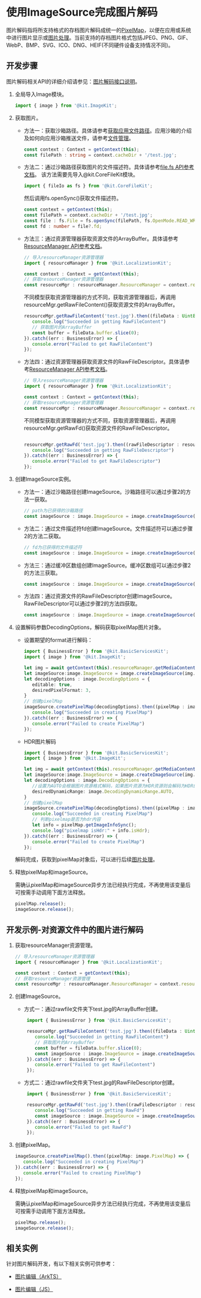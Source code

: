 # 使用ImageSource完成图片解码

图片解码指将所支持格式的存档图片解码成统一的[PixelMap](image-overview.md)，以便在应用或系统中进行图片显示或[图片处理](image-transformation.md)。当前支持的存档图片格式包括JPEG、PNG、GIF、WebP、BMP、SVG、ICO、DNG、HEIF(不同硬件设备支持情况不同)。

## 开发步骤

图片解码相关API的详细介绍请参见：[图片解码接口说明](../../reference/apis-image-kit/js-apis-image.md#imagesource)。

1. 全局导入Image模块。

   ```ts
   import { image } from '@kit.ImageKit';
   ```

2. 获取图片。
   - 方法一：获取沙箱路径。具体请参考[获取应用文件路径](../../application-models/application-context-stage.md#获取应用文件路径)。应用沙箱的介绍及如何向应用沙箱推送文件，请参考[文件管理](../../file-management/app-sandbox-directory.md)。

      ```ts
      const context : Context = getContext(this);
      const filePath : string = context.cacheDir + '/test.jpg';
      ```

   - 方法二：通过沙箱路径获取图片的文件描述符。具体请参考[file.fs API参考文档](../../reference/apis-core-file-kit/js-apis-file-fs.md)。
      该方法需要先导入\@kit.CoreFileKit模块。

      ```ts
      import { fileIo as fs } from '@kit.CoreFileKit';
      ```

      然后调用fs.openSync()获取文件描述符。
  
      ```ts
      const context = getContext(this);
      const filePath = context.cacheDir + '/test.jpg';
      const file : fs.File = fs.openSync(filePath, fs.OpenMode.READ_WRITE);
      const fd : number = file?.fd;
      ```

   - 方法三：通过资源管理器获取资源文件的ArrayBuffer。具体请参考[ResourceManager API参考文档](../../reference/apis-localization-kit/js-apis-resource-manager.md#getrawfilecontent9-1)。

      ```ts
      // 导入resourceManager资源管理器
      import { resourceManager } from '@kit.LocalizationKit';

      const context : Context = getContext(this);
      // 获取resourceManager资源管理器
      const resourceMgr : resourceManager.ResourceManager = context.resourceManager;
      ```

      不同模型获取资源管理器的方式不同，获取资源管理器后，再调用resourceMgr.getRawFileContent()获取资源文件的ArrayBuffer。

      ```ts
      resourceMgr.getRawFileContent('test.jpg').then((fileData : Uint8Array) => {
         console.log("Succeeded in getting RawFileContent")
         // 获取图片的ArrayBuffer
         const buffer = fileData.buffer.slice(0);
      }).catch((err : BusinessError) => {
         console.error("Failed to get RawFileContent")
      });
      
      ```

   - 方法四：通过资源管理器获取资源文件的RawFileDescriptor。具体请参考[ResourceManager API参考文档](../../reference/apis-localization-kit/js-apis-resource-manager.md#getrawfd9-1)。

      ```ts
      // 导入resourceManager资源管理器
      import { resourceManager } from '@kit.LocalizationKit';

      const context : Context = getContext(this);
      // 获取resourceManager资源管理器
      const resourceMgr : resourceManager.ResourceManager = context.resourceManager;
      ```

      不同模型获取资源管理器的方式不同，获取资源管理器后，再调用resourceMgr.getRawFd()获取资源文件的RawFileDescriptor。

      ```ts
      
      resourceMgr.getRawFd('test.jpg').then((rawFileDescriptor : resourceManager.RawFileDescriptor) => {
         console.log("Succeeded in getting RawFileDescriptor")
      }).catch((err : BusinessError) => {
         console.error("Failed to get RawFileDescriptor")
      });
      ```

3. 创建ImageSource实例。

   - 方法一：通过沙箱路径创建ImageSource。沙箱路径可以通过步骤2的方法一获取。

      ```ts
      // path为已获得的沙箱路径
      const imageSource : image.ImageSource = image.createImageSource(filePath);
      ```

   - 方法二：通过文件描述符fd创建ImageSource。文件描述符可以通过步骤2的方法二获取。

      ```ts
      // fd为已获得的文件描述符
      const imageSource : image.ImageSource = image.createImageSource(fd);
      ```

   - 方法三：通过缓冲区数组创建ImageSource。缓冲区数组可以通过步骤2的方法三获取。

      ```ts
      const imageSource : image.ImageSource = image.createImageSource(buffer);
      ```

   - 方法四：通过资源文件的RawFileDescriptor创建ImageSource。RawFileDescriptor可以通过步骤2的方法四获取。

      ```ts
      const imageSource : image.ImageSource = image.createImageSource(rawFileDescriptor);
      ```

4. 设置解码参数DecodingOptions，解码获取pixelMap图片对象。
   - 设置期望的format进行解码：
      ```ts
      import { BusinessError } from '@kit.BasicServicesKit';
      import { image } from '@kit.ImageKit';

      let img = await getContext(this).resourceManager.getMediaContent($r('app.media.image'));
      let imageSource:image.ImageSource = image.createImageSource(img.buffer.slice(0));
      let decodingOptions : image.DecodingOptions = {
         editable: true,
         desiredPixelFormat: 3,
      }
      // 创建pixelMap
      imageSource.createPixelMap(decodingOptions).then((pixelMap : image.PixelMap) => {
         console.log("Succeeded in creating PixelMap")
      }).catch((err : BusinessError) => {
         console.error("Failed to create PixelMap")
      });
      ```
   - HDR图片解码
      ```ts
      import { BusinessError } from '@kit.BasicServicesKit';
      import { image } from '@kit.ImageKit';

      let img = await getContext(this).resourceManager.getMediaContent($r('app.media.CUVAHdr'));
      let imageSource:image.ImageSource = image.createImageSource(img.buffer.slice(0));
      let decodingOptions : image.DecodingOptions = {
         //设置为AUTO会根据图片资源格式解码，如果图片资源为HDR资源则会解码为HDR的pixelmap。
         desiredDynamicRange: image.DecodingDynamicRange.AUTO,
      }
      // 创建pixelMap
      imageSource.createPixelMap(decodingOptions).then((pixelMap : image.PixelMap) => {
         console.log("Succeeded in creating PixelMap")
         // 判断pixelmap是否为hdr内容
         let info = pixelMap.getImageInfoSync();
         console.log("pixelmap isHdr:" + info.isHdr);
      }).catch((err : BusinessError) => {
         console.error("Failed to create PixelMap")
      });
      ```
   解码完成，获取到pixelMap对象后，可以进行后续[图片处理](image-transformation.md)。

5. 释放pixelMap和imageSource。

   需确认pixelMap和imageSource异步方法已经执行完成，不再使用该变量后可按需手动调用下面方法释放。
   ```ts
   pixelMap.release();
   imageSource.release();
   ```

## 开发示例-对资源文件中的图片进行解码

1. 获取resourceManager资源管理。

   ```ts
   // 导入resourceManager资源管理器
   import { resourceManager } from '@kit.LocalizationKit';

   const context : Context = getContext(this);
   // 获取resourceManager资源管理
   const resourceMgr : resourceManager.ResourceManager = context.resourceManager;
   ```

2. 创建ImageSource。
   - 方式一：通过rawfile文件夹下test.jpg的ArrayBuffer创建。

     ```ts
      import { BusinessError } from '@kit.BasicServicesKit';

      resourceMgr.getRawFileContent('test.jpg').then((fileData : Uint8Array) => {
         console.log("Succeeded in getting RawFileContent")
         // 获取图片的ArrayBuffer
         const buffer = fileData.buffer.slice(0);
         const imageSource : image.ImageSource = image.createImageSource(buffer);
      }).catch((err : BusinessError) => {
         console.error("Failed to get RawFileContent")
      });
     ```

   - 方式二：通过rawfile文件夹下test.jpg的RawFileDescriptor创建。

     ```ts
      import { BusinessError } from '@kit.BasicServicesKit';

      resourceMgr.getRawFd('test.jpg').then((rawFileDescriptor : resourceManager.RawFileDescriptor) => {
         console.log("Succeeded in getting RawFd")
         const imageSource : image.ImageSource = image.createImageSource(rawFileDescriptor);
      }).catch((err : BusinessError) => {
         console.error("Failed to get RawFd")
      });
     ```

3. 创建pixelMap。

   ```ts
   imageSource.createPixelMap().then((pixelMap: image.PixelMap) => {
      console.log("Succeeded in creating PixelMap")
   }).catch((err : BusinessError) => {
      console.error("Failed to creating PixelMap")
   });
   ```

4. 释放pixelMap和imageSource。
   
   需确认pixelMap和imageSource异步方法已经执行完成，不再使用该变量后可按需手动调用下面方法释放。
   ```ts
   pixelMap.release();
   imageSource.release();
   ```

## 相关实例

针对图片解码开发，有以下相关实例可供参考：

- [图片编辑（ArkTS）](https://gitee.com/openharmony/codelabs/tree/master/Media/ImageEdit)

- [图片编辑（JS）](https://gitee.com/openharmony/codelabs/tree/master/Media/ImageEditorTemplate)

<!--RP1-->
<!--RP1End-->